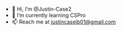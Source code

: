 - 👋 Hi, I’m @Justin-Case2
- 🌱 I’m currently learning CSPro
- 📫 Reach me at justincasejb01@gmail.com

<!---
Justin-Case2/Justin-Case2 is a ✨ special ✨ repository because its `README.md` (this file) appears on your GitHub profile.
You can click the Preview link to take a look at your changes.
--->
